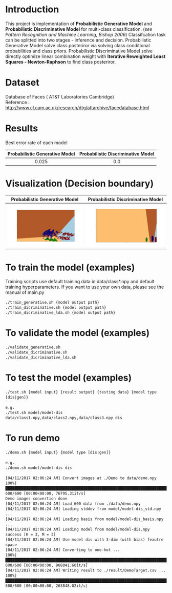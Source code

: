 # Introduction
This project is implementation of **Probabilistic Generative Model** and **Probabilistic Discriminative Model** for multi-class classification. (*see Pattern Recognition and Machine Learning, Bishop 2006*)
Classifcation task can be splitted into two stages - inference and decision.  Probabilistic Generative Model solve class posteriror via solving class conditional probabilities and class priors. 
Probabilistic Discriminative Model solve directly optimize linear combination weight with **Iterative Reweighted Least Squares - Newton-Raphson** to find class posteriror.

# Dataset
Database of Faces ( AT&T Laboratories Cambridge)    
Reference : http://www.cl.cam.ac.uk/research/dtg/attarchive/facedatabase.html

# Results
Best error rate of each model

|Probabilistic Generative Model   |  Probabilistic Discriminative Model |
|:-:|:-:|
|0.025   |  0.0 |

# Visualization (Decision boundary)
|Probabilistic Generative Model   |  Probabilistic Discriminative Model |
| ------------- |:------------:|
|![gen](/doc/bound_gen.png)|![dis](/doc/bound_dis_lda.png)|

# To train the model (examples)
Training scripts use default training data in data/class*.npy and default training hyperparameters. If you want to use your own data, please see the manual of main.py
```
./train_generative.sh {model output path}
./train_dicriminative.sh {model output path}
./train_dicriminative_lda.sh {model output path}
```

# To validate the model (examples)
```
./validate_generative.sh
./validate_dicriminative.sh 
./validate_dicriminative_lda.sh 
```

# To test the model (examples)
```
./test.sh {model input} {result output} {testing data} {model type [dis|gen]}

e.g.
./test.sh model/model-dis data/class1.npy,data/class2.npy,data/class3.npy dis
```

# To run demo
```
./demo.sh {model input} {model type [dis|gen]}

e.g.
./demo.sh model/model-dis dis

[04/11/2017 02:06:24 AM] Convert images at ./Demo to data/demo.npy
100%|██████████████████████████████████████████████████████████████████████████████████████████████████████████████████████████████████████████████████████████████████| 600/600 [00:00<00:00, 76795.31it/s]
Demo images convertion done
[04/11/2017 02:06:24 AM] Load 600 data from ./data/demo.npy
[04/11/2017 02:06:24 AM] Loading stddev from model/model-dis_std.npy ...
[04/11/2017 02:06:24 AM] Loading basis from model/model-dis_basis.npy ...
[04/11/2017 02:06:24 AM] Loading model from model/model-dis.npy success [K = 3, M = 3]
[04/11/2017 02:06:24 AM] Use model dis with 3-dim (with bias) feautre space
[04/11/2017 02:06:24 AM] Converting to one-hot ...
100%|█████████████████████████████████████████████████████████████████████████████████████████████████████████████████████████████████████████████████████████████████| 600/600 [00:00<00:00, 908841.60it/s]
[04/11/2017 02:06:24 AM] Writing result to ./result/DemoTarget.csv ...
100%|█████████████████████████████████████████████████████████████████████████████████████████████████████████████████████████████████████████████████████████████████| 600/600 [00:00<00:00, 263848.02it/s]
```
